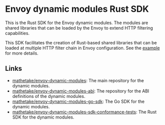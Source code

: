 
# Envoy dynamic modules Rust SDK

This is the Rust SDK for the Envoy dynamic modules. The modules are shared libraries that can be loaded by the Envoy to extend HTTP filtering capabilities.

This SDK facilitates the creation of Rust-based shared libraries that can be loaded at multiple HTTP filter chain
in Envoy configuration. See the [example](./example) for more details.

## Links

- [mathetake/envoy-dynamic-modules](https://github.com/mathetake/envoy-dynamic-modules): The main repository for the dynamic modules.
- [mathetake/envoy-dynamic-modules-abi](https://github.com/mathetake/envoy-dynamic-modules-abi): The repository for the ABI definitions of the dynamic modules.
- [mathetake/envoy-dynamic-modules-go-sdk](https://github.com/mathetake/envoy-dynamic-modules-go-sdk): The Go SDK for the dynamic modules.
- [mathetake/envoy-dynamic-modules-sdk-conformance-tests](https://github.com/mathetake/envoy-dynamic-modules-sdk-conformance-tests): The Rust SDK for the dynamic modules.
